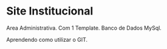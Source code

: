 # Site Institucional

Area Administrativa.
Com 1 Template.
Banco de Dados MySql.

Aprendendo como utilizar o GIT.